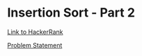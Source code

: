 # Insertion Sort - Part 2

[Link to HackerRank](https://www.hackerrank.com/challenges/insertionsort2/problem)

[Problem Statement](ProblemStatement/insertionsort2-English.pdf)